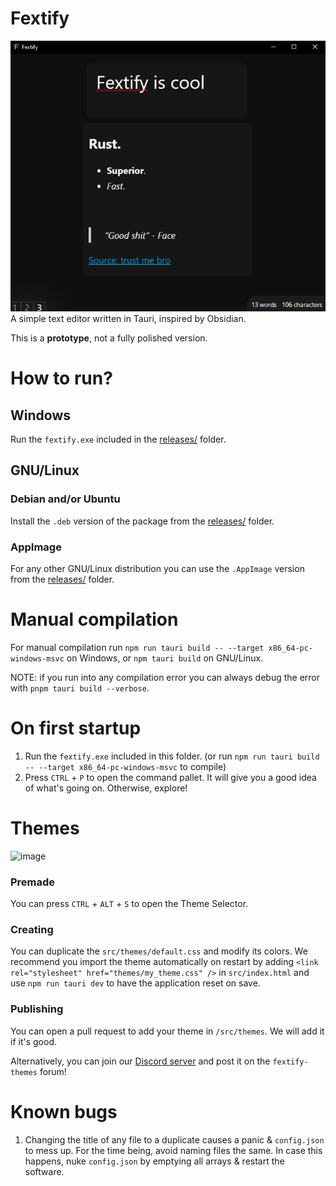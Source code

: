 # Fextify
<img src='assets\example.png'>
A simple text editor written in Tauri, inspired by Obsidian.

<br>

This is a **prototype**, not a fully polished version.

# How to run?

## Windows
Run the `fextify.exe` included in the [releases/](./releases) folder.

## GNU/Linux
### Debian and/or Ubuntu
Install the `.deb` version of the package from the [releases/](./releases) folder.

### AppImage
For any other GNU/Linux distribution you can use the `.AppImage` version from the [releases/](./releases) folder.

# Manual compilation
For manual compilation run `npm run tauri build -- --target x86_64-pc-windows-msvc` on Windows, or `npm tauri build` on GNU/Linux.

NOTE: if you run into any compilation error you can always debug the error with `pnpm tauri build --verbose`.

# On first startup
1. Run the `fextify.exe` included in this folder. (or run `npm run tauri build -- --target x86_64-pc-windows-msvc` to compile)
2. Press `CTRL` + `P` to open the command pallet. It will give you a good idea of what's going on. Otherwise, explore!

# Themes
![image](https://github.com/face-hh/fextify/assets/69168154/18754f26-206d-4152-87df-f7d865ac1e20)

### Premade
You can press `CTRL` + `ALT` + `S` to open the Theme Selector.

### Creating
You can duplicate the `src/themes/default.css` and modify its colors. We recommend you import the theme automatically on restart by adding `<link rel="stylesheet" href="themes/my_theme.css" />` in `src/index.html` and use `npm run tauri dev` to have the application reset on save.
### Publishing
You can open a pull request to add your theme in `/src/themes`. We will add it if it's good.

Alternatively, you can join our [Discord server](https://discord.gg/8Wh4PtnmnJ) and post it on the `fextify-themes` forum!
# Known bugs
1. Changing the title of any file to a duplicate causes a panic & `config.json` to mess up. For the time being, avoid naming files the same. In case this happens, nuke `config.json` by emptying all arrays & restart the software.
